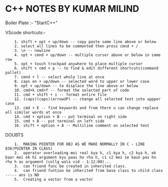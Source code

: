 # C++ NOTES BY KUMAR MILIND


Boiler Plate :- "StartC++"


   VScode shortcuts:-          
        
        1. shift + opt + up/down -- copy paste same line above or below
        2. select all lines to be commented then press cmnd + /
        3. \n -- newline
        4. opt + cmnd + up/down -- multiple cursor above or below in same row
        5. opt + touch trackpad anywhere to place multiple cursor
        6. shift + cmd + p -- to find & edit different shortcuts(command pallet)
        7. cmnd + l -- select whole line at once
        8. caps on + up/down -- selected word to upper or lower case
        9. opt + up/down -- to displace the line above or below
        10. cmd+k cmd+f -- format the selected part of code 
        11. cmd + shift + i -- format entire file 
        12. (caps)(caps)(arrowUP) -- change all selected text into uppper case 
        13. cmd + E -- find keywords and from there u can change replace all similar words at once
        14. cmd + option + B -- put terminal on right side 
        15. cmd + B -- put terminal on left side 
        16. shift + option + A -- Multiline comment on selected text





  DOUBTS
                           
        1.  MAKING POINTER FOR OBJ AS WE MAKE NORMALLY IN C - LINE 836(POINTER IN CLASS)  
        2.  operator overloading mei real kya h, c1 kya h, c2 kya h, ek baar mei ek hi argument kyu paas ho rha h, c1 c2 mei se kaun pas ho rha h as argument (collg wala vid - 1:12:00)...
        3.  can friend func be created in inherited class.
        4.  can friend funtion be inherited from base class to child class ----- ans is NO
        5.  Creating a vector from a vector
